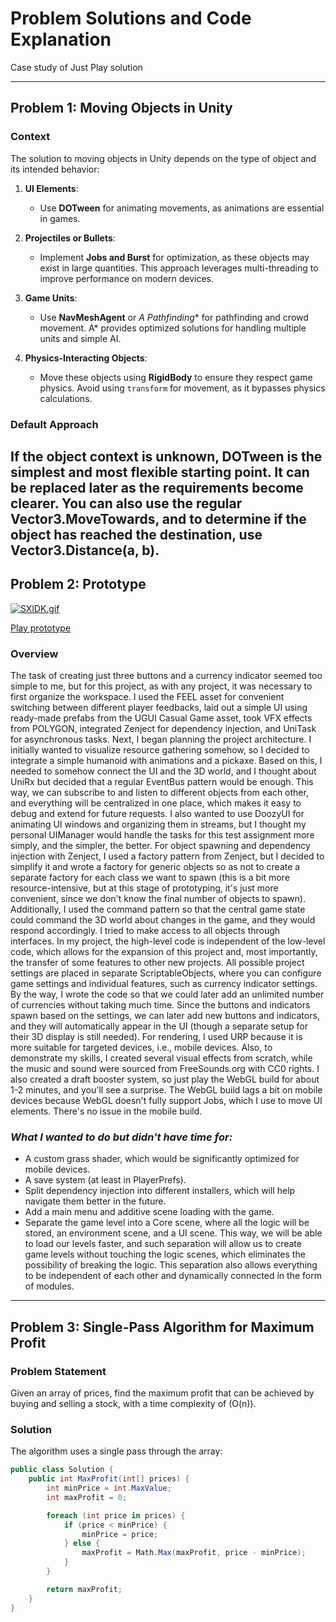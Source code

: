 # Problem Solutions and Code Explanation

Case study of Just Play solution

---

## Problem 1: Moving Objects in Unity

### Context
The solution to moving objects in Unity depends on the type of object and its intended behavior:

1. **UI Elements**:
   - Use **DOTween** for animating movements, as animations are essential in games.

2. **Projectiles or Bullets**:
   - Implement **Jobs and Burst** for optimization, as these objects may exist in large quantities. This approach leverages multi-threading to improve performance on modern devices.

3. **Game Units**:
   - Use **NavMeshAgent** or **A* Pathfinding** for pathfinding and crowd movement. A\* provides optimized solutions for handling multiple units and simple AI.

4. **Physics-Interacting Objects**:
   - Move these objects using **RigidBody** to ensure they respect game physics. Avoid using `transform` for movement, as it bypasses physics calculations.

### Default Approach
If the object context is unknown, **DOTween** is the simplest and most flexible starting point. It can be replaced later as the requirements become clearer.
You can also use the regular Vector3.MoveTowards, and to determine if the object has reached the destination, use Vector3.Distance(a, b).
---

## Problem 2: Prototype

[![SXlDK.gif](https://s13.gifyu.com/images/SXlDK.gif)](https://gifyu.com/image/SXlDK)

[Play prototype](https://alexanderdevelopment.github.io/CaseStudyForJustPlayDemo/)


### Overview
The task of creating just three buttons and a currency indicator seemed too simple to me, but for this project, as with any project, it was necessary to first organize the workspace.
I used the FEEL asset for convenient switching between different player feedbacks, laid out a simple UI using ready-made prefabs from the UGUI Casual Game asset, took VFX effects from POLYGON, integrated Zenject for dependency injection, and UniTask for asynchronous tasks.
Next, I began planning the project architecture. I initially wanted to visualize resource gathering somehow, so I decided to integrate a simple humanoid with animations and a pickaxe. Based on this, I needed to somehow connect the UI and the 3D world, and I thought about UniRx but decided that a regular EventBus pattern would be enough. This way, we can subscribe to and listen to different objects from each other, and everything will be centralized in one place, which makes it easy to debug and extend for future requests. I also wanted to use DoozyUI for animating UI windows and organizing them in streams, but I thought my personal UIManager would handle the tasks for this test assignment more simply, and the simpler, the better.
For object spawning and dependency injection with Zenject, I used a factory pattern from Zenject, but I decided to simplify it and wrote a factory for generic objects so as not to create a separate factory for each class we want to spawn (this is a bit more resource-intensive, but at this stage of prototyping, it's just more convenient, since we don't know the final number of objects to spawn). Additionally, I used the command pattern so that the central game state could command the 3D world about changes in the game, and they would respond accordingly. I tried to make access to all objects through interfaces. In my project, the high-level code is independent of the low-level code, which allows for the expansion of this project and, most importantly, the transfer of some features to other new projects. All possible project settings are placed in separate ScriptableObjects, where you can configure game settings and individual features, such as currency indicator settings. By the way, I wrote the code so that we could later add an unlimited number of currencies without taking much time. Since the buttons and indicators spawn based on the settings, we can later add new buttons and indicators, and they will automatically appear in the UI (though a separate setup for their 3D display is still needed).
For rendering, I used URP because it is more suitable for targeted devices, i.e., mobile devices.
Also, to demonstrate my skills, I created several visual effects from scratch, while the music and sound were sourced from FreeSounds.org with CC0 rights.
I also created a draft booster system, so just play the WebGL build for about 1-2 minutes, and you'll see a surprise.
The WebGL build lags a bit on mobile devices because WebGL doesn't fully support Jobs, which I use to move UI elements. There's no issue in the mobile build.

### *What I wanted to do but didn't have time for:*
- A custom grass shader, which would be significantly optimized for mobile devices.
- A save system (at least in PlayerPrefs).
- Split dependency injection into different installers, which will help navigate them better in the future.
- Add a main menu and additive scene loading with the game.
- Separate the game level into a Core scene, where all the logic will be stored, an environment scene, and a UI scene. This way, we will be able to load our levels faster, and such separation will allow us to create game levels without touching the logic scenes, which eliminates the possibility of breaking the logic. This separation also allows everything to be independent of each other and dynamically connected in the form of modules.
---

## Problem 3: Single-Pass Algorithm for Maximum Profit

### Problem Statement
Given an array of prices, find the maximum profit that can be achieved by buying and selling a stock, with a time complexity of \(O(n)\).

### Solution
The algorithm uses a single pass through the array:

```csharp
public class Solution {
    public int MaxProfit(int[] prices) {
        int minPrice = int.MaxValue;
        int maxProfit = 0;

        foreach (int price in prices) {
            if (price < minPrice) {
                minPrice = price;
            } else {
                maxProfit = Math.Max(maxProfit, price - minPrice);
            }
        }

        return maxProfit;
    }
}
